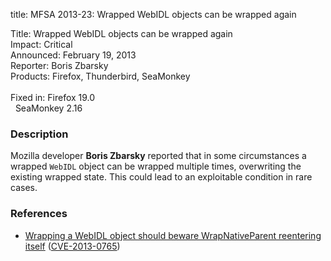 title: MFSA 2013-23: Wrapped WebIDL objects can be wrapped again

<p>
<span class="label">Title:</span>      Wrapped WebIDL objects can be wrapped
again<br/>
<span class="label">Impact:</span>     Critical<br/>
<span class="label">Announced:</span>  February 19, 2013<br/>
<span class="label">Reporter:</span>   Boris Zbarsky<br/>
<span class="label">Products:</span>   Firefox, Thunderbird, SeaMonkey<br/>
<br/>
<span class="label">Fixed in:</span>   Firefox 19.0<br/>
<span class="label">&#160;</span>      SeaMonkey 2.16<br/>
</p>


<h3>Description</h3>

<p>Mozilla developer <strong>Boris Zbarsky</strong> reported that in some
circumstances a wrapped <code>WebIDL</code> object can be wrapped multiple
times, overwriting the existing wrapped state. This could lead to an exploitable
condition in rare cases.
</p>


<h3>References</h3>

<ul>
  <li><a href="https://bugzilla.mozilla.org/show_bug.cgi?id=830614">
      Wrapping a WebIDL object should beware WrapNativeParent reentering
itself</a> (<a href="http://cve.mitre.org/cgi-bin/cvename.cgi?name=CVE-2013-0765" class="ex-ref">CVE-2013-0765</a>)</li>
</ul>



